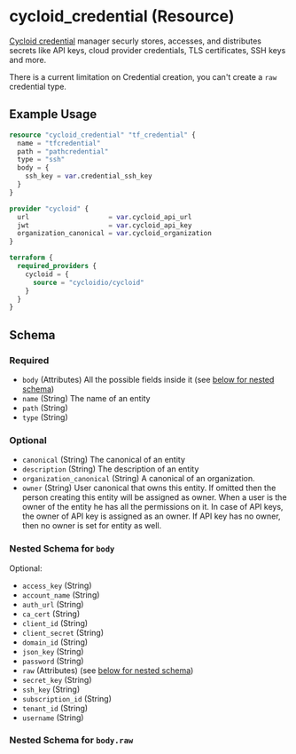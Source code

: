 # cycloid_credential (Resource)

[Cycloid credential](https://docs.cycloid.io/reference/credentials/) manager securly stores,
accesses, and distributes secrets like API keys, cloud provider credentials, TLS certificates, SSH keys and more.

There is a current limitation on Credential creation, you can't create a `raw` credential type.


## Example Usage

```terraform
resource "cycloid_credential" "tf_credential" {
  name = "tfcredential"
  path = "pathcredential"
  type = "ssh"
  body = {
    ssh_key = var.credential_ssh_key
  }
}

provider "cycloid" {
  url                    = var.cycloid_api_url
  jwt                    = var.cycloid_api_key
  organization_canonical = var.cycloid_organization
}

terraform {
  required_providers {
    cycloid = {
      source = "cycloidio/cycloid"
    }
  }
}
```


<!-- schema generated by tfplugindocs -->
## Schema

### Required

- `body` (Attributes) All the possible fields inside it (see [below for nested schema](#nestedatt--body))
- `name` (String) The name of an entity
- `path` (String)
- `type` (String)

### Optional

- `canonical` (String) The canonical of an entity
- `description` (String) The description of an entity
- `organization_canonical` (String) A canonical of an organization.
- `owner` (String) User canonical that owns this entity. If omitted then the person creating this
entity will be assigned as owner. When a user is the owner of the entity he has
all the permissions on it.
In case of API keys, the owner of API key is assigned as an owner. If 
API key has no owner, then no owner is set for entity as well.

<a id="nestedatt--body"></a>
### Nested Schema for `body`

Optional:

- `access_key` (String)
- `account_name` (String)
- `auth_url` (String)
- `ca_cert` (String)
- `client_id` (String)
- `client_secret` (String)
- `domain_id` (String)
- `json_key` (String)
- `password` (String)
- `raw` (Attributes) (see [below for nested schema](#nestedatt--body--raw))
- `secret_key` (String)
- `ssh_key` (String)
- `subscription_id` (String)
- `tenant_id` (String)
- `username` (String)

<a id="nestedatt--body--raw"></a>
### Nested Schema for `body.raw`





